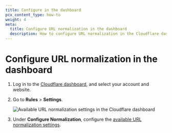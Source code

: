 ```yaml
---
title: Configure in the dashboard
pcx_content_type: how-to
weight: 4
meta:
  title: Configure URL normalization in the dashboard
  description: How to configure URL normalization in the Cloudflare dashboard.
---
```


# Configure URL normalization in the dashboard

1. Log in to the [Cloudflare dashboard](https://dash.cloudflare.com/), and select your account and website.

2. Go to **Rules** > **Settings**.

    ![Available URL normalization settings in the Cloudflare dashboard](/images/rules/normalization/url-normalization-settings.png)

3. Under **Configure Normalization**, configure the [available URL normalization settings](/rules/normalization/settings/).
